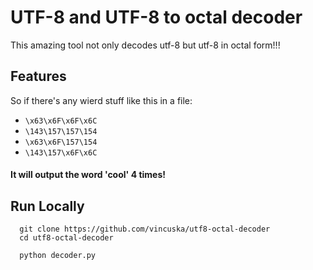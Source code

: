 
# UTF-8 and UTF-8 to octal decoder

This amazing tool not only decodes utf-8 but utf-8 in octal form!!!


## Features

 So if there's any wierd stuff like this in  a file:
+ `\x63\x6F\x6F\x6C`
+ `\143\157\157\154`
+ `\x63\x6F\157\154`
+ `\143\157\x6F\x6C`

#### It will output the word 'cool' 4 times!

## Run Locally

```batch
  git clone https://github.com/vincuska/utf8-octal-decoder
  cd utf8-octal-decoder
```

```batch
  python decoder.py
```

